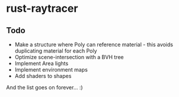 rust-raytracer
==============

Todo
----
* Make a structure where Poly can reference material - this avoids duplicating material for each Poly
* Optimize scene-intersection with a BVH tree
* Implement Area lights
* Implement environment maps
* Add shaders to shapes

And the list goes on forever... :)
